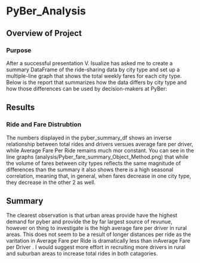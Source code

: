 # PyBer_Analysis
## Overview of Project

### Purpose
After a successful presentation V. Isualize has asked me to create a summary DataFrame of the ride-sharing data by city type and set up a multiple-line graph that shows the total weekly fares for each city type. Below is the report that summarizes how the data differs by city type and how those differences can be used by decision-makers at PyBer:

## Results

### Ride and Fare Distrubtion
The numbers displayed in the pyber_summary_df shows an inverse relationship between total rides and drivers versues average fare per driver, while Average Fare Per Ride remains much mor constant.  You can see in the line graphs (analysis/Pyber_fare_summary_Object_Method.png) that while the volume of fares between city types reflects the same magnitude of differences than the summary it also shows there is a high seasonal correlation, meaning that, in general, when fares decrease in one city type, they decrease in the other 2 as well.   

## Summary

The clearest observation is that urban areas provide have the highest demand for pyber and provide the by far largest source of revunue, however on thing to investigate is the high average fare per driver in rural areas.  This does not seem to be a result of longer distances per ride as the varitation in Average Fare per Ride is dramatically less than inAverage Fare per Driver .  I would suggest more effort in recruiting more drivers in rural and suburban areas to increase total rides in both catagories.
